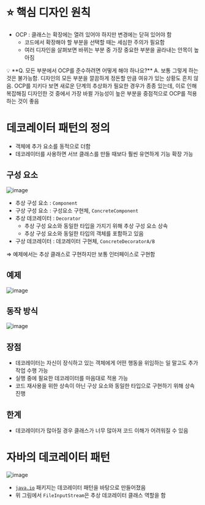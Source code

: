 # ⭐ 핵심 디자인 원칙
- OCP : 클래스는 확장에는 열려 있어야 하지만 변경에는 닫혀 있어야 함
    - 코드에서 확장해야 할 부분을 선택할 때는 세심한 주의가 필요함
    - 여러 디자인을 살펴보면 바뀌는 부분 중 가장 중요한 부분을 골라내는 안목이 높아짐

<aside>
💡 **Q. 모든 부분에서 OCP를 준수하려면 어떻게 해야 하나요?**
A. 보통 그렇게 하는 것은 불가능함.
    디자인의 모든 부분을 깔끔하게 정돈할 만큼 여유가 있는 상황도 흔치 않음.
    OCP를 지키다 보면 새로운 단계의 추상화가 필요한 경우가 종종 있는데, 이로 인해 복잡해짐
    디자인한 것 중에서 가장 바뀔 가능성이 높은 부분을 중점적으로 OCP를 적용하는 것이 좋음

</aside>

# 데코레이터 패턴의 정의

- 객체에 추가 요소를 동적으로 더함
- 데코레이터를 사용하면 서브 클래스를 만들 때보다 훨씬 유연하게 기능 확장 가능

## 구성 요소
![image](https://github.com/you-can-be-ace/headfirst-design-patterns/assets/16659000/3f2ea9a8-046e-45a5-840b-6991787eb528)


- 추상 구성 요소 : `Component`
- 구상 구성 요소 : 구성요소 구현체, `ConcreteComponent`
- 추상 데코레이터 : `Decorator`
    - 추상 구성 요소와 동일한 타입을 가지기 위해 추상 구성 요소 상속
    - 추상 구성 요소와 동일한 타입의 객체를 포함하고 있음
- 구상 데코레이터 : 데코레이터 구현체, `ConcreteDecoratorA/B`

⇒ 예제에서는 추상 클래스로 구현하지만 보통 인터페이스로 구현함

## 예제
![image](https://github.com/you-can-be-ace/headfirst-design-patterns/assets/16659000/da2ee65c-38e7-4c84-aa32-587cdd625855)


## 동작 방식
![image](https://github.com/you-can-be-ace/headfirst-design-patterns/assets/16659000/4ef08dba-3b74-43b5-8789-98778a9cc4dd)

## 장점

- 데코레이터는 자신이 장식하고 있는 객체에게 어떤 행동을 위임하는 일 말고도 추가 작업 수행 가능
- 실행 중에 필요한 데코레이터를 마음대로 적용 가능
- 코드 재사용을 위한 상속이 아닌 구상 요소와 동일한 타입으로 구현하기 위해 상속 진행

## 한계

- 데코레이터가 많아질 경우 클래스가 너무 많아져 코드 이해가 어려워질 수 있음

# 자바의 데코레이터 패턴
![image](https://github.com/you-can-be-ace/headfirst-design-patterns/assets/16659000/44f28ce7-b424-4f39-ae34-068d6609b0bc)

- [`java.io`](http://java.io) 패키지는 데코레이터 패턴을 바탕으로 만들어졌음
- 위 그림에서 `FileInputStream`은 추상 데코레이터 클래스 역할을 함
